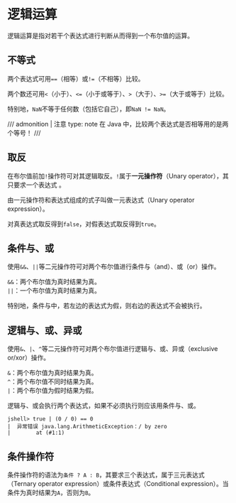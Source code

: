 # 逻辑运算

逻辑运算是指对若干个表达式进行判断从而得到一个布尔值的运算。

## 不等式

两个表达式可用`==`（相等）或`!=`（不相等）比较。

两个数还可用`<`（小于）、`<=`（小于或等于）、`>`（大于）、`>=`（大于或等于）比较。

特别地，`NaN`不等于任何数（包括它自己），即`NaN != NaN`。

/// admonition | 注意
    type: note
在 Java 中，比较两个表达式是否相等用的是两个等号！
///

## 取反

在布尔值前加`!`操作符可对其逻辑取反。`!`属于**一元操作符**（Unary operator），其只要求一个表达式 。

由一元操作符和表达式组成的式子叫做一元表达式（Unary operator expression）。

对真表达式取反得到`false`，对假表达式取反得到`true`。

## 条件与、或

使用`&&`、`||`等二元操作符可对两个布尔值进行条件与（and）、或（or）操作。

`&&`：两个布尔值为真时结果为真。  
`||`：一个布尔值为真时结果为真。

特别地，条件与中，若左边的表达式为假，则右边的表达式不会被执行。

## 逻辑与、或、异或

使用`&`、`|`、`^`等二元操作符可对两个布尔值进行逻辑与、或、异或（exclusive or/xor）操作。

`&`：两个布尔值为真时结果为真。  
`^`：两个布尔值不同时结果为真。  
`|`：两个布尔值为假时结果为假。

逻辑与、或会执行两个表达式，如果不必须执行则应该用条件与、或。

```
jshell> true | (0 / 0) == 0
|  异常错误 java.lang.ArithmeticException：/ by zero
|        at (#1:1)
```

## 条件操作符

条件操作符的语法为`条件 ? A : B`，其要求三个表达式，属于三元表达式（Ternary operator expression）或条件表达式（Conditional expression）。当条件为真时结果为`A`，否则为`B`。
